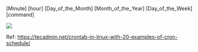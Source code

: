 [Minute] [hour] [Day_of_the_Month] [Month_of_the_Year] [Day_of_the_Week] [command]

<img src="https://tecadmin.net/wp-content/uploads/2013/03/crontab-2.png">

Ref: https://tecadmin.net/crontab-in-linux-with-20-examples-of-cron-schedule/
